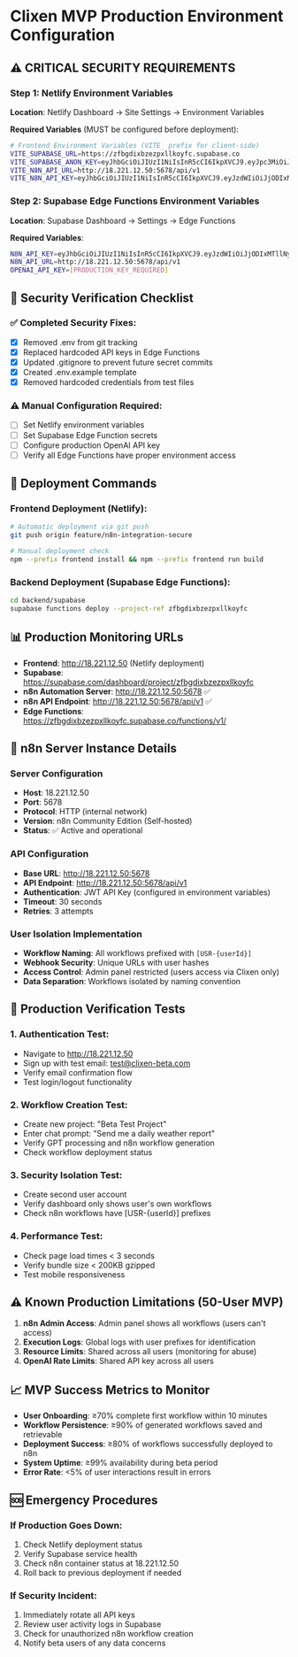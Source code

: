# Clixen MVP Production Environment Configuration

## ⚠️ CRITICAL SECURITY REQUIREMENTS

### Step 1: Netlify Environment Variables
**Location**: Netlify Dashboard → Site Settings → Environment Variables

**Required Variables** (MUST be configured before deployment):
```bash
# Frontend Environment Variables (VITE_ prefix for client-side)
VITE_SUPABASE_URL=https://zfbgdixbzezpxllkoyfc.supabase.co
VITE_SUPABASE_ANON_KEY=eyJhbGciOiJIUzI1NiIsInR5cCI6IkpXVCJ9.eyJpc3MiOiJzdXBhYmFzZSIsInJlZiI6InpmYmdkaXhiemV6cHhsbGtveWZjIiwicm9sZSI6ImFub24iLCJpYXQiOjE3NTMwNDYzOTcsImV4cCI6MjA2ODYyMjM5N30.RIDf8tMNfcrVJsA_AhobZBU_H4gUHp6imiIFmzOFapw
VITE_N8N_API_URL=http://18.221.12.50:5678/api/v1
VITE_N8N_API_KEY=eyJhbGciOiJIUzI1NiIsInR5cCI6IkpXVCJ9.eyJzdWIiOiJjODIxMTllNy1lYThlLTQyYzItYjgyNS1hY2ViNTk4OWQ2N2IiLCJpc3MiOiJuOG4iLCJhdWQiOiJwdWJsaWMtYXBpIiwiaWF0IjoxNzU0MjYzMTM4fQ.VIvNOzeo2FtKUAgdVLcV9Xrg9XLC-xl11kp6yb_FraU
```

### Step 2: Supabase Edge Functions Environment Variables  
**Location**: Supabase Dashboard → Settings → Edge Functions

**Required Variables**:
```bash
N8N_API_KEY=eyJhbGciOiJIUzI1NiIsInR5cCI6IkpXVCJ9.eyJzdWIiOiJjODIxMTllNy1lYThlLTQyYzItYjgyNS1hY2ViNTk4OWQ2N2IiLCJpc3MiOiJuOG4iLCJhdWQiOiJwdWJsaWMtYXBpIiwiaWF0IjoxNzU0MjYzMTM4fQ.VIvNOzeo2FtKUAgdVLcV9Xrg9XLC-xl11kp6yb_FraU
N8N_API_URL=http://18.221.12.50:5678/api/v1
OPENAI_API_KEY=[PRODUCTION_KEY_REQUIRED]
```

## 🔐 Security Verification Checklist

### ✅ Completed Security Fixes:
- [x] Removed .env from git tracking
- [x] Replaced hardcoded API keys in Edge Functions
- [x] Updated .gitignore to prevent future secret commits  
- [x] Created .env.example template
- [x] Removed hardcoded credentials from test files

### ⚠️ Manual Configuration Required:
- [ ] Set Netlify environment variables
- [ ] Set Supabase Edge Function secrets
- [ ] Configure production OpenAI API key
- [ ] Verify all Edge Functions have proper environment access

## 🚀 Deployment Commands

### Frontend Deployment (Netlify):
```bash
# Automatic deployment via git push
git push origin feature/n8n-integration-secure

# Manual deployment check
npm --prefix frontend install && npm --prefix frontend run build
```

### Backend Deployment (Supabase Edge Functions):
```bash
cd backend/supabase
supabase functions deploy --project-ref zfbgdixbzezpxllkoyfc
```

## 📊 Production Monitoring URLs

- **Frontend**: http://18.221.12.50 (Netlify deployment)
- **Supabase**: https://supabase.com/dashboard/project/zfbgdixbzezpxllkoyfc  
- **n8n Automation Server**: http://18.221.12.50:5678 ✅
- **n8n API Endpoint**: http://18.221.12.50:5678/api/v1 ✅
- **Edge Functions**: https://zfbgdixbzezpxllkoyfc.supabase.co/functions/v1/

## 🤖 n8n Server Instance Details

### **Server Configuration**
- **Host**: 18.221.12.50
- **Port**: 5678
- **Protocol**: HTTP (internal network)
- **Version**: n8n Community Edition (Self-hosted)
- **Status**: ✅ Active and operational

### **API Configuration**
- **Base URL**: http://18.221.12.50:5678
- **API Endpoint**: http://18.221.12.50:5678/api/v1
- **Authentication**: JWT API Key (configured in environment variables)
- **Timeout**: 30 seconds
- **Retries**: 3 attempts

### **User Isolation Implementation**
- **Workflow Naming**: All workflows prefixed with `[USR-{userId}]`
- **Webhook Security**: Unique URLs with user hashes
- **Access Control**: Admin panel restricted (users access via Clixen only)
- **Data Separation**: Workflows isolated by naming convention

## 🧪 Production Verification Tests

### 1. Authentication Test:
- Navigate to http://18.221.12.50
- Sign up with test email: test@clixen-beta.com  
- Verify email confirmation flow
- Test login/logout functionality

### 2. Workflow Creation Test:  
- Create new project: "Beta Test Project"
- Enter chat prompt: "Send me a daily weather report"
- Verify GPT processing and n8n workflow generation
- Check workflow deployment status

### 3. Security Isolation Test:
- Create second user account
- Verify dashboard only shows user's own workflows
- Check n8n workflows have [USR-{userId}] prefixes

### 4. Performance Test:
- Check page load times < 3 seconds
- Verify bundle size < 200KB gzipped  
- Test mobile responsiveness

## ⚠️ Known Production Limitations (50-User MVP)

1. **n8n Admin Access**: Admin panel shows all workflows (users can't access)
2. **Execution Logs**: Global logs with user prefixes for identification  
3. **Resource Limits**: Shared across all users (monitoring for abuse)
4. **OpenAI Rate Limits**: Shared API key across all users

## 📈 MVP Success Metrics to Monitor

- **User Onboarding**: ≥70% complete first workflow within 10 minutes
- **Workflow Persistence**: ≥90% of generated workflows saved and retrievable  
- **Deployment Success**: ≥80% of workflows successfully deployed to n8n
- **System Uptime**: ≥99% availability during beta period
- **Error Rate**: <5% of user interactions result in errors

## 🆘 Emergency Procedures

### If Production Goes Down:
1. Check Netlify deployment status
2. Verify Supabase service health  
3. Check n8n container status at 18.221.12.50
4. Roll back to previous deployment if needed

### If Security Incident:
1. Immediately rotate all API keys
2. Review user activity logs in Supabase
3. Check for unauthorized n8n workflow creation
4. Notify beta users of any data concerns